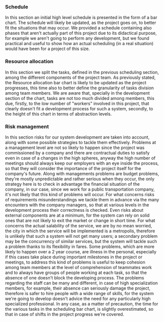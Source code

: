 ### Schedule

In this section an initial high level schedule is presented in the form of a bar chart. The schedule will likely be updated, as the project goes on, to better fit the situations that may occur. We provided a schedule containing also phases that aren't actually part of this project due to its didactical purpose, for example we aren't going to perform any development, but we found practical and useful to show how an actual scheduling (in a real situation) would have been for a project of this size.

### Resource allocation

In this section we split the tasks, defined in the previous scheduling section, among the different components of the project team. As previously stated, the Resource allocation bar chart is likely to be updated as the project progresses, this time also to better define the granularity of tasks division among team members. We are aware that, specially in the development section of the chart, tasks are not too much divided among members, this due, firstly, to the low number of "workers" involved in this project, that clearly doesn't fit a development process for such a system, secondly, to the height of this chart in terms of abstraction levels.

### Risk management

In this section risks for our system development are taken into account, along with some possible strategies to tackle them effectively. Problems at a management level are not so likely to happen since the project was commissioned by a company and there are contractual duties to satisfy even in case of a changes in the high spheres, anyway the high number of meetings should always keep our employers with an eye inside the process, so that they will consider the importance of the project itself for the company's future. Along with managements problems are budget problems, they're mostly unpredictable and rather serious when they occur, the only strategy here is to check in advantage the financial situation of the company, in our case, since we work for a public transportation company, it's not likely that this kind of problems will occur. For what concerns risks of requirements misunderstandings we tackle them in advance via the many encounters with the company managers, so that at various levels in the development process their correctness is checked. Even risks about external components are at a minimum, for the system can rely on solid ones that are not likely to exit the market or change in short time. For what concerns the actual salability of the service, we are by no mean worried, the city in which the service will be implemented is a metropolis, therefore is unlikely that such a system will not get many users; a secondary problem may be the concurrency of similar services, but the system will tackle such a problem thanks to its flexibility in fares. Some problems, which are more likely to happen over a 2 year course, are illness in the personal, especially if this cases take place during important milestones in the project or meetings, to address this kind of problems is useful to keep cohesion among team members at the level of comprehension of teammates work and to always have groups of people working at each task, so that the absence of one doesn't block the developing process. The problems regarding the staff can be many and different, in case of high specialization members, for example, their absence can seriously damage the project, therefore is safer to hire people with a wide range of skills, for the system we're going to develop doesn't advice the need for any particularly high specialized professional. In any case, as a matter of precaution, the time for the various tasks in the scheduling bar chart, is slightly overestimated, so that in case of shifts in the project progress we're covered.
